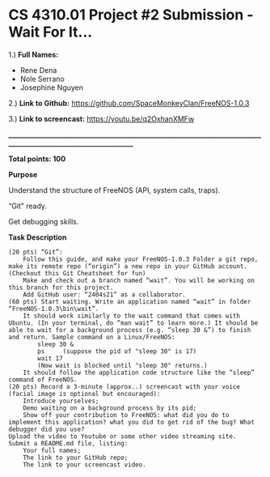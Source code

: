 # CS 4310.01 Project #2 Submission - Wait For It...

1.) **Full Names:**
   - Rene Dena
   - Nole Serrano
   - Josephine Nguyen
   
2.) **Link to Github:**   https://github.com/SpaceMonkeyClan/FreeNOS-1.0.3

3.) **Link to screencast:** https://youtu.be/q2OxhanXMFw
 
**________________________________________________________________________________________________________________**

**Total points: 100**

**Purpose**

Understand the structure of FreeNOS (API, system calls, traps).

“Git” ready.

Get debugging skills.

**Task Description**  

    (20 pts) “Git”:
        Follow this guide, and make your FreeNOS-1.0.3 Folder a git repo, make its remote repo (“origin”) a new repo in your GitHub account. (Checkout this Git Cheatsheet for fun)
        Make and check out a branch named “wait”. You will be working on this branch for this project.
        Add GitHub user: “2404s21” as a collaborator.
    (60 pts) Start waiting. Write an application named “wait” in folder “FreeNOS-1.0.3\bin\wait”.
        It should work similarly to the wait command that comes with Ubuntu. (In your terminal, do “man wait” to learn more.) It should be able to wait for a background process (e.g. “sleep 30 &”) to finish and return. Sample command on a Linux/FreeNOS:
            sleep 30 &
            ps     (suppose the pid of "sleep 30" is 17)
            wait 17
            (Now wait is blocked until "sleep 30" returns.)
        It should follow the application code structure like the “sleep” command of FreeNOS.
    (20 pts) Record a 3-minute (approx..) screencast with your voice (facial image is optional but encouraged):
        Introduce yourselves;
        Demo waiting on a background process by its pid;
        Show off your contribution to FreeNOS: what did you do to implement this application? what you did to get rid of the bug? What debugger did you use?
    Upload the video to Youtube or some other video streaming site.
    Submit a README.md file, listing:
        Your full names;
        The link to your GitHub repo;
        The link to your screencast video.
